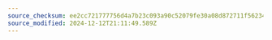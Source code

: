 ```yaml
---
source_checksum: ee2cc721777756d4a7b23c093a90c52079fe30a08d872711f562341a28a13548
source_modified: 2024-12-12T21:11:49.589Z
---
```


